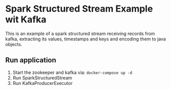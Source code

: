 # Spark Structured Stream Example wit Kafka
This is an example of a spark structured stream receiving records from kafka, extracting its values, timestamps and keys
and encoding them to java objects.

## Run application
1. Start the zookeeper and kafka via: ` docker-compose up -d `
2. Run SparkStructuredStream
3. Run KafkaProducerExecutor